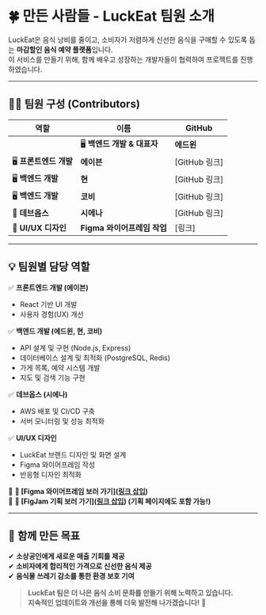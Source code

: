 # 🍀 만든 사람들 - LuckEat 팀원 소개  

LuckEat은 음식 낭비를 줄이고, 소비자가 저렴하게 신선한 음식을 구매할 수 있도록 돕는 **마감할인 음식 예약 플랫폼**입니다.  
이 서비스를 만들기 위해, 함께 배우고 성장하는 개발자들이 협력하여 프로젝트를 진행하였습니다.

---

## **👨‍💻 팀원 구성 (Contributors)**  
| 역할 | 이름 | GitHub |  
|------|------|--------|    
|| 🖥️ **백엔드 개발 & 대표자** | **에드윈** | [GitHub 링크] |
| 🖥️ **프론트엔드 개발** | **에이븐** | [GitHub 링크] | 
| 🖥️ **백엔드 개발** | **현** | [GitHub 링크] |  
| 🖥️ **백엔드 개발** | **코비** | [GitHub 링크] |  
| 🔧 **데브옵스** | **시에나** | [GitHub 링크] |  
| 🎨 **UI/UX 디자인** | **Figma 와이어프레임 작업** | [링크] |  

---

## **💡 팀원별 담당 역할**  
✅ **프론트엔드 개발 (에이븐)**  
- React 기반 UI 개발  
- 사용자 경험(UX) 개선  

✅ **백엔드 개발 (에드윈, 현, 코비)**  
- API 설계 및 구현 (Node.js, Express)  
- 데이터베이스 설계 및 최적화 (PostgreSQL, Redis)  
- 가게 목록, 예약 시스템 개발
- 지도 및 검색 기능 구현   

✅ **데브옵스 (시에나)**  
- AWS 배포 및 CI/CD 구축  
- 서버 모니터링 및 성능 최적화  

✅ **UI/UX 디자인**  
- LuckEat 브랜드 디자인 및 화면 설계  
- Figma 와이어프레임 작성  
- 반응형 디자인 최적화  

📌 **🔗 [Figma 와이어프레임 보러 가기]([링크 삽입](https://www.figma.com/design/2CZET3kCQcDNy1mXc24Nlz/8%ED%8C%80-%EB%9F%AD%ED%82%B7(%EB%A7%88%EA%B0%90%ED%95%A0%EC%9D%B8-%EC%A4%91%EA%B3%84%EC%84%9C%EB%B9%84%EC%8A%A4)?node-id=2273-540548&p=f&t=xyucAw2Ny7n2dpUY-0))**  
📌 **🔗 [FigJam 기획 보러 가기]([링크 삽입](https://www.figma.com/board/NBGv8P92x8gC9QbTOFnYGG/8%EC%A1%B0-%EA%B8%B0%ED%9A%8D?node-id=2291-1479&t=1dEBpy2ZqYvklTbi-0)) (기획 페이지에도 포함 가능!)**  

---

## **🚀 함께 만든 목표**  
✔ **소상공인에게 새로운 매출 기회를 제공**  
✔ **소비자에게 합리적인 가격으로 신선한 음식 제공**  
✔ **음식물 쓰레기 감소를 통한 환경 보호 기여**  

> **LuckEat 팀은 더 나은 음식 소비 문화를 만들기 위해 노력하고 있습니다.**  
> **지속적인 업데이트와 개선을 통해 더욱 발전해 나가겠습니다!** 🙌  
